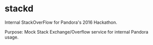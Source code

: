 # stackd
Internal StackOverFlow for Pandora's 2016 Hackathon. 

Purpose: Mock Stack Exchange/Overflow service for internal Pandora usage.


